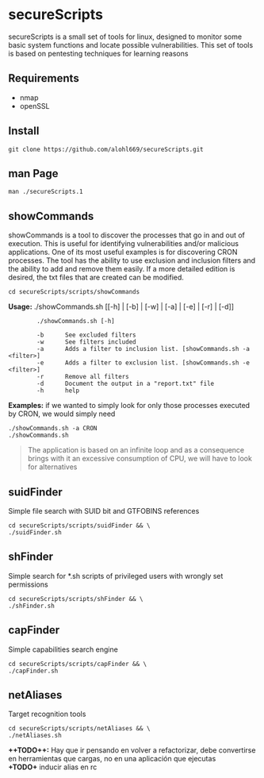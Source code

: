 # secureScripts

secureScripts is a small set of tools for linux, designed to monitor some basic system functions and locate possible vulnerabilities. This set of tools is based on pentesting techniques for learning reasons

## Requirements
- nmap
- openSSL

## Install

```
git clone https://github.com/alohl669/secureScripts.git
```

## man Page

```
man ./secureScripts.1
```

## showCommands
showCommands is a tool to discover the processes that go in and out of execution. This is useful for identifying vulnerabilities and/or malicious applications. One of its most useful examples is for discovering CRON processes. The tool has the ability to use exclusion and inclusion filters and the ability to add and remove them easily. If a more detailed edition is desired, the txt files that are created can be modified.

```
cd secureScripts/scripts/showCommands
```


**Usage:**  ./showCommands.sh [[-h] | [-b] | [-w] | [-a] | [-e] | [-r] | [-d]]  
```
        ./showCommands.sh [-h]

        -b      See excluded filters 
        -w      See filters included 
        -a      Adds a filter to inclusion list. [showCommands.sh -a <filter>]
        -e      Adds a filter to exclusion list. [showCommands.sh -e <filter>]
        -r      Remove all filters
        -d      Document the output in a "report.txt" file
        -h      help  
```  


**Examples:** if we wanted to simply look for only those processes executed by CRON, we would simply need
```
./showCommands.sh -a CRON
./showCommands.sh
```


> The application is based on an infinite loop and as a consequence brings with it an excessive consumption of CPU, we will have to look for alternatives

## suidFinder

Simple file search with SUID bit and GTFOBINS references

```
cd secureScripts/scripts/suidFinder && \
./suidFinder.sh
```

## shFinder

Simple search for *.sh scripts of privileged users with wrongly set permissions

```
cd secureScripts/scripts/shFinder && \
./shFinder.sh
```
## capFinder

Simple capabilities search engine

```
cd secureScripts/scripts/capFinder && \
./capFinder.sh
```

## netAliases
Target recognition tools
```
cd secureScripts/scripts/netAliases && \
./netAliases.sh
```

**++TODO++:** Hay que ir pensando en volver a refactorizar, debe convertirse en herramientas que cargas, no en una aplicación que ejecutas  
**+TODO+** inducir alias en rc  